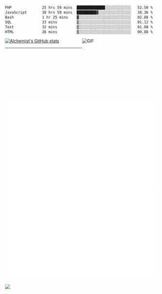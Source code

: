 <!--START_SECTION:waka-->

```text
PHP              25 hrs 59 mins  █████████████░░░░░░░░░░░░   52.50 %
JavaScript       18 hrs 59 mins  █████████▓░░░░░░░░░░░░░░░   38.36 %
Bash             1 hr 25 mins    ▓░░░░░░░░░░░░░░░░░░░░░░░░   02.88 %
SQL              33 mins         ▒░░░░░░░░░░░░░░░░░░░░░░░░   01.12 %
Text             32 mins         ▒░░░░░░░░░░░░░░░░░░░░░░░░   01.08 %
HTML             26 mins         ▒░░░░░░░░░░░░░░░░░░░░░░░░   00.88 %
```

<!--END_SECTION:waka-->

[![Alchemist's GitHub stats](https://github-readme-stats.vercel.app/api?username=DrMaxis&show_icons=true&theme=outrun&count_private=true)](#)
<img align="right" alt="GIF" src="https://user-images.githubusercontent.com/5355808/139111924-210cc6fa-9fb1-4dac-929d-6324a5836a92.gif" width="250" height="200" />
<hr />

![](https://raw.githubusercontent.com/DrMaxis/github-stats-transparent/output/generated/overview.svg)
![](https://raw.githubusercontent.com/DrMaxis/github-stats-transparent/output/generated/languages.svg)

 
<a href="https://count.getloli.com/"><img src="https://count.getloli.com/get/@:maxis-the-alchemist?theme=rule34"></a>
<!-- https://count.getloli.com/get/@alchemist?theme=rule34 -->
<br>
